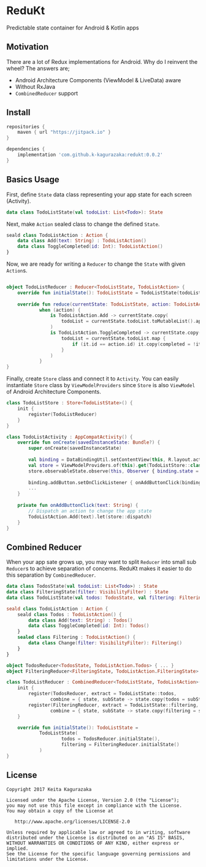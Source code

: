 # ReduKt

Predictable state container for Android &amp; Kotlin apps

## Motivation

There are a lot of Redux implementations for Android.
Why do I reinvent the wheel?
The answers are;

- Android Architecture Components (ViewModel &amp; LiveData) aware
- Without RxJava
- `CombinedReducer` support

## Install

```groovy
repositories {
    maven { url "https://jitpack.io" }
}

dependencies {
    implementation 'com.github.k-kagurazaka:redukt:0.0.2'
}
```

## Basics Usage

First, define `State` data class representing your app state for each screen (Activity).

```kotlin
data class TodoListState(val todoList: List<Todo>): State
```

Next, make `Action` sealed class to change the defined `State`.

```kotlin
seald class TodoListAction : Action {
    data class Add(text: String) : TodoListAction()
    data class ToggleCompleted(id: Int): TodoListAction()
}
```

Now, we are ready for writing a `Reducer` to change the `State` with given `Action`s.

```kotlin

object TodoListReducer : Reducer<TodoListState, TodoListAction> {
    override fun initialState(): TodoListState = TodoListState(todoList = emptyList())
    
    override fun reduce(currentState: TodoListState, action: TodoListAction): TodoListState =
            when (action) {
                is TodoListAction.Add -> currentState.copy(
                    todoList = currentState.todoList.toMutableList().apply { add(Todo(text = action.text)) }
                )
                is TodoListAction.ToggleCompleted -> currentState.copy(
                    todoList = currentState.todoList.map {
                        if (it.id == action.id) it.copy(completed = !it.completed) else it
                    }
                )
            }
}
```

Finally, create `Store` class and connect it to `Activity`.
You can easily instantiate `Store` class by `ViewModelProviders` since `Store` is also `ViewModel` of Android Architecture Components.

```kotlin
class TodoListStore : Store<TodoListState>() {
    init {
        register(TodoListReducer)
    }
}

class TodoListActivity : AppCompatActivity() {
    override fun onCreate(savedInstanceState: Bundle?) {
        super.onCreate(savedInstanceState)
        
        val binding = DataBindingUtil.setContentView(this, R.layout.activity_todo_list)
        val store = ViewModelProviders.of(this).get(TodoListStore::class.java)
        store.observableState.observe(this, Observer { binding.state = it })
        
        binding.addButton.setOnClickListener { onAddButtonClick(binding.inputEditText.text.toString()) }
        ...
    }
    
    private fun onAddButtonClick(text: String) {
        // Dispatch an action to change the app state
        TodoListAction.Add(text).let(store::dispatch)
    }
}
```

## Combined Reducer

When your app sate grows up, you may want to split `Reducer` into small sub `Reducer`s to achieve separation of concerns.
ReduKt makes it easier to do this separation by `CombinedReducer`.

```kotlin
data class TodosState(val todoList: List<Todo>) : State
data class FilteringState(filter: VisibilityFilter) : State
data class TodoListState(val todos: TodosState, val filtering: FilteringState): State

seald class TodoListAction : Action {
    seald class Todos : TodoListAction() {
        data class Add(text: String) : Todos()
        data class ToggleCompleted(id: Int): Todos()
    }
    sealed class Filtering : TodoListAction() {
        data class Change(filter: VisibilityFilter): Filtering()
    }
}

object TodosReducer<TodosState, TodoListAction.Todos> { ... }
object FilteringReducer<FilteringState, TodoListAction.FilteringState> { ... }

class TodoListReducer : CombinedReducer<TodoListState, TodoListAction>() {
    init {
        register(TodosReducer, extract = TodoListState::todos,
                combine = { state, subState -> state.copy(todos = subState) })
        register(FilteringReducer, extract = TodoListState::filtering,
                combine = { state, subState -> state.copy(filtering = subState) })
    }

    override fun initialState(): TodoListState =
            TodoListState(
                    todos = TodosReducer.initialState(),
                    filtering = FilteringReducer.initialState()
            )
}
```

## License

    Copyright 2017 Keita Kagurazaka

    Licensed under the Apache License, Version 2.0 (the "License");
    you may not use this file except in compliance with the License.
    You may obtain a copy of the License at

       http://www.apache.org/licenses/LICENSE-2.0

    Unless required by applicable law or agreed to in writing, software
    distributed under the License is distributed on an "AS IS" BASIS,
    WITHOUT WARRANTIES OR CONDITIONS OF ANY KIND, either express or implied.
    See the License for the specific language governing permissions and
    limitations under the License.
